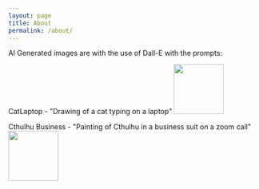 ```yaml
---
layout: page
title: About
permalink: /about/
---
```


AI Generated images are with the use of Dall-E with the prompts:

CatLaptop - "Drawing of a cat typing on a laptop"
<img src="{{site.url}}/{{site.baseurl}}/assets/images/AIGenerated/CatLaptop.png" alt="" style="width:100px;"/>

Cthulhu Business - "Painting of Cthulhu in a business suit on a zoom call"
<img src="{{site.url}}/{{site.baseurl}}/assets/images/AIGenerated/CthulhuBusiness.png" alt="" style="width:100px;"/>

